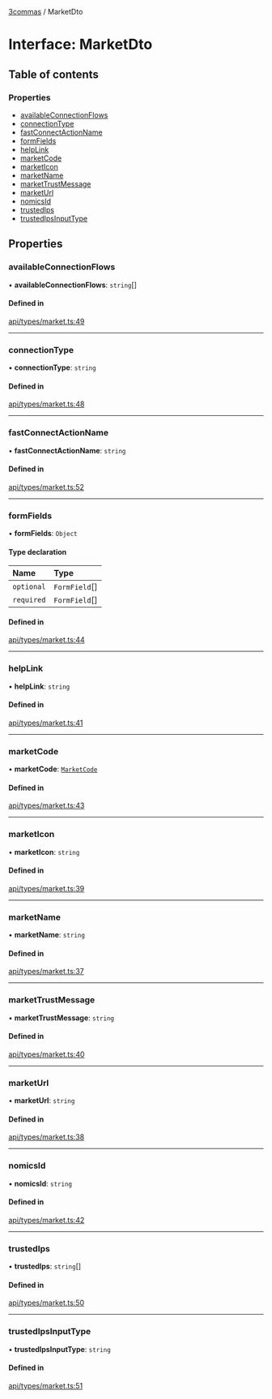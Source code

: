 [3commas](../README.md) / MarketDto

# Interface: MarketDto

## Table of contents

### Properties

- [availableConnectionFlows](MarketDto.md#availableconnectionflows)
- [connectionType](MarketDto.md#connectiontype)
- [fastConnectActionName](MarketDto.md#fastconnectactionname)
- [formFields](MarketDto.md#formfields)
- [helpLink](MarketDto.md#helplink)
- [marketCode](MarketDto.md#marketcode)
- [marketIcon](MarketDto.md#marketicon)
- [marketName](MarketDto.md#marketname)
- [marketTrustMessage](MarketDto.md#markettrustmessage)
- [marketUrl](MarketDto.md#marketurl)
- [nomicsId](MarketDto.md#nomicsid)
- [trustedIps](MarketDto.md#trustedips)
- [trustedIpsInputType](MarketDto.md#trustedipsinputtype)

## Properties

### availableConnectionFlows

• **availableConnectionFlows**: `string`[]

#### Defined in

[api/types/market.ts:49](https://github.com/ozum/3commas/blob/5966e5c/src/api/types/market.ts#L49)

---

### connectionType

• **connectionType**: `string`

#### Defined in

[api/types/market.ts:48](https://github.com/ozum/3commas/blob/5966e5c/src/api/types/market.ts#L48)

---

### fastConnectActionName

• **fastConnectActionName**: `string`

#### Defined in

[api/types/market.ts:52](https://github.com/ozum/3commas/blob/5966e5c/src/api/types/market.ts#L52)

---

### formFields

• **formFields**: `Object`

#### Type declaration

| Name       | Type          |
| :--------- | :------------ |
| `optional` | `FormField`[] |
| `required` | `FormField`[] |

#### Defined in

[api/types/market.ts:44](https://github.com/ozum/3commas/blob/5966e5c/src/api/types/market.ts#L44)

---

### helpLink

• **helpLink**: `string`

#### Defined in

[api/types/market.ts:41](https://github.com/ozum/3commas/blob/5966e5c/src/api/types/market.ts#L41)

---

### marketCode

• **marketCode**: [`MarketCode`](../README.md#marketcode)

#### Defined in

[api/types/market.ts:43](https://github.com/ozum/3commas/blob/5966e5c/src/api/types/market.ts#L43)

---

### marketIcon

• **marketIcon**: `string`

#### Defined in

[api/types/market.ts:39](https://github.com/ozum/3commas/blob/5966e5c/src/api/types/market.ts#L39)

---

### marketName

• **marketName**: `string`

#### Defined in

[api/types/market.ts:37](https://github.com/ozum/3commas/blob/5966e5c/src/api/types/market.ts#L37)

---

### marketTrustMessage

• **marketTrustMessage**: `string`

#### Defined in

[api/types/market.ts:40](https://github.com/ozum/3commas/blob/5966e5c/src/api/types/market.ts#L40)

---

### marketUrl

• **marketUrl**: `string`

#### Defined in

[api/types/market.ts:38](https://github.com/ozum/3commas/blob/5966e5c/src/api/types/market.ts#L38)

---

### nomicsId

• **nomicsId**: `string`

#### Defined in

[api/types/market.ts:42](https://github.com/ozum/3commas/blob/5966e5c/src/api/types/market.ts#L42)

---

### trustedIps

• **trustedIps**: `string`[]

#### Defined in

[api/types/market.ts:50](https://github.com/ozum/3commas/blob/5966e5c/src/api/types/market.ts#L50)

---

### trustedIpsInputType

• **trustedIpsInputType**: `string`

#### Defined in

[api/types/market.ts:51](https://github.com/ozum/3commas/blob/5966e5c/src/api/types/market.ts#L51)

